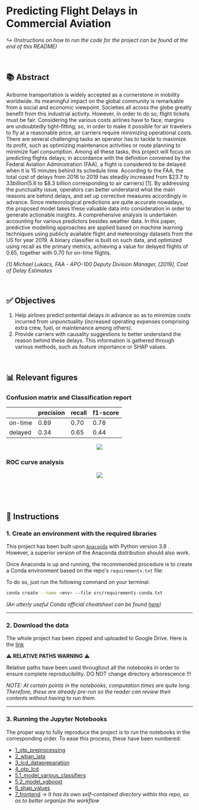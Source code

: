 # Predicting Flight Delays in Commercial Aviation

*:arrow_right_hook: (Instructions on how to run the code for the project can be found at the end of this README)*
&nbsp;

&nbsp;


## :books: Abstract

Airborne transportation is widely accepted as a cornerstone in mobility worldwide. Its meaningful impact on the global community is remarkable from a social and economic viewpoint. Societies all across the globe greatly benefit from this industrial activity. However, in order to do so, flight tickets must be fair. Considering the various costs airlines have to face, margins are undoubtedly tight-fitting; so, in order to make it possible for air travelers to fly at a reasonable price, air carriers require minimizing operational costs. There are several challenging tasks an operator has to tackle to maximize its profit, such as optimizing maintenance activities or route planning to minimize fuel consumption.  Among all these tasks, this project will focus on predicting flights delays; in accordance with the definition convened by the Federal Aviation Administration (FAA), a flight is considered to be delayed when it is 15 minutes behind its schedule time. According to the FAA, the total cost of delays from 2016 to 2019 has steadily increased from $23.7 to $33 billion ($5.6 to $8.3 billion corresponding to air carriers) [1]. By addressing the punctuality issue, operators can better understand what the main reasons are behind delays, and set up corrective measures accordingly in advance. Since meteorological predictions are quite accurate nowadays, the proposed model takes these valuable data into consideration in order to generate actionable insights. A comprehensive analysis is undertaken accounting for various predictors besides weather data. In this paper, predictive modelling approaches are applied based on machine learning techniques using publicly available flight and meteorology datasets from the US for year 2019. A binary classifier is built on such data, and optimized using recall as the primary metrics, achieving a value for delayed flights of 0.65, together with 0.70 for on-time flights.

*\[1] Michael Lukacs, FAA - APO-100 Deputy Division Manager, \[2019], Cost of Delay Estimates*
&nbsp;

&nbsp;


## :white_check_mark: Objectives

1. Help airlines predict potential delays in advance so as to minimize costs incurred from unpunctuality (increased operating expenses comprising extra crew, fuel, or maintenance among others).
2. Provide carriers with causality suggestions to better understand the reason behind these delays. This information is gathered through various methods, such as feature importance or SHAP values.
&nbsp;

&nbsp;



## :bar_chart: Relevant figures

### Confusion matrix and Classification report


<center>

|                |     precision    |     recall    |     f1-score    |
|----------------|------------------|---------------|-----------------|
|     on-time    |     0.89         |     0.70      |     0.78        |
|     delayed    |     0.34         |     0.65      |     0.44        |

</center>
  
<p align="center">
  <img src="https://user-images.githubusercontent.com/71399207/117335574-97826080-ae9b-11eb-8db9-fe170161a2e3.png">
</p>

### ROC curve analysis

<p align="center">
  <img src="https://user-images.githubusercontent.com/71399207/117335798-d4e6ee00-ae9b-11eb-8821-2643de56633d.png">
</p>
&nbsp;

&nbsp;



## :bookmark_tabs: Instructions

### 1. Create an environment with the required libraries

This project has been built upon [`Anaconda`](https://www.anaconda.com/distribution/) with Python version 3.8 . However, a superior version of the Anaconda distribution should also work.

Once Anaconda is up and running, the recommended procedure is to create a Conda environment based on the repo's `requirements.txt` file:

To do so, just run the following command on your terminal:

```bash
conda create --name <env> --file src/requirements-conda.txt
```

*(An utterly useful Conda official cheatsheet can be found [here](https://docs.conda.io/projects/conda/en/latest/_downloads/843d9e0198f2a193a3484886fa28163c/conda-cheatsheet.pdf))*

---

### 2. Download the data
The whole project has been zipped and uploaded to Google Drive. Here is the [link](https://drive.google.com/drive/folders/11dHZbCN1WCdrYVgMQM8FwV2x2KzdewXI)  
  
:warning: **RELATIVE PATHS WARNING** :warning:  

Relative paths have been used throughout all the notebooks in order to ensure complete reproducibility. DO NOT change directory arborescence !!!

*NOTE: At certain points in the notebooks, computation times are quite long. Therefore, these are already pre-run so the reader can review their contents without having to run them.* 

---

### 3. Running the Jupyter Notebooks
The proper way to fully reproduce the project is to run the notebooks in the corresponding order. To ease this process, these have been numbered:
- [1_otp_preprocessing](notebooks/1_otp_preprocessing.ipynb)
- [2_wban_iata](notebooks/2_wban_iata.ipynb)
- [3_lcd_datapreparation](notebooks/3_lcd_datapreparation.ipynb)
- [4_otp_lcd](notebooks/4_otp_lcd.ipynb)
- [5.1_model_various_classifiers](notebooks/5.1_model_various_classifiers.ipynb)
- [5.2_model_xgboost](notebooks/5.2_model_xgboost.ipynb)
- [6_shap_values](notebooks/6_shap_values.ipynb)
- [7_frontend](https://github.com/malonsol/TFM_KSchool/tree/main/frontend) → *It has its own self-contained directory within this repo, so as to better organize the workflow*




